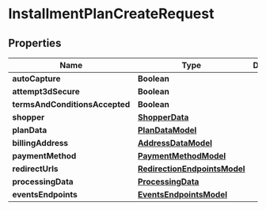 

# InstallmentPlanCreateRequest


## Properties

| Name | Type | Description | Notes |
|------------ | ------------- | ------------- | -------------|
|**autoCapture** | **Boolean** |  |  |
|**attempt3dSecure** | **Boolean** |  |  [optional] |
|**termsAndConditionsAccepted** | **Boolean** |  |  |
|**shopper** | [**ShopperData**](ShopperData.md) |  |  [optional] |
|**planData** | [**PlanDataModel**](PlanDataModel.md) |  |  [optional] |
|**billingAddress** | [**AddressDataModel**](AddressDataModel.md) |  |  [optional] |
|**paymentMethod** | [**PaymentMethodModel**](PaymentMethodModel.md) |  |  [optional] |
|**redirectUrls** | [**RedirectionEndpointsModel**](RedirectionEndpointsModel.md) |  |  [optional] |
|**processingData** | [**ProcessingData**](ProcessingData.md) |  |  [optional] |
|**eventsEndpoints** | [**EventsEndpointsModel**](EventsEndpointsModel.md) |  |  [optional] |



